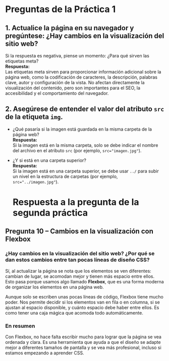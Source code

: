 # Preguntas de la Práctica 1

## 1. Actualice la página en su navegador y pregúntese: ¿Hay cambios en la visualización del sitio web?  
Si la respuesta es negativa, piense un momento: ¿Para qué sirven las etiquetas meta?  
**Respuesta:**  
Las etiquetas meta sirven para proporcionar información adicional sobre la página web, como la codificación de caracteres, la descripción, palabras clave, autor y configuración de la vista. No afectan directamente la visualización del contenido, pero son importantes para el SEO, la accesibilidad y el comportamiento del navegador.

## 2. Asegúrese de entender el valor del atributo `src` de la etiqueta `img`.  
- ¿Qué pasaría si la imagen está guardada en la misma carpeta de la página web?  
    **Respuesta:**  
    Si la imagen está en la misma carpeta, solo se debe indicar el nombre del archivo en el atributo `src` (por ejemplo, `src="imagen.jpg"`).

- ¿Y si está en una carpeta superior?  
    **Respuesta:**  
    Si la imagen está en una carpeta superior, se debe usar `../` para subir un nivel en la estructura de carpetas (por ejemplo, `src="../imagen.jpg"`).

    # Respuesta a la pregunta de la segunda práctica

## Pregunta 10 – Cambios en la visualización con Flexbox

### ¿Hay cambios en la visualización del sitio web? ¿Por qué se dan estos cambios entre tan pocas líneas de diseño CSS?

Sí, al actualizar la página se nota que los elementos se ven diferentes: cambian de lugar, se acomodan mejor y tienen más espacio entre ellos. Esto pasa porque usamos algo llamado **Flexbox**, que es una forma moderna de organizar los elementos en una página web.

Aunque solo se escriben unas pocas líneas de código, Flexbox tiene mucho poder. Nos permite decidir si los elementos van en fila o en columna, si se ajustan al espacio disponible, y cuánto espacio debe haber entre ellos. Es como tener una caja mágica que acomoda todo automáticamente.

### En resumen

Con Flexbox, no hace falta escribir mucho para lograr que la página se vea ordenada y clara. Es una herramienta que ayuda a que el diseño se adapte mejor a diferentes tamaños de pantalla y se vea más profesional, incluso si estamos empezando a aprender CSS.
